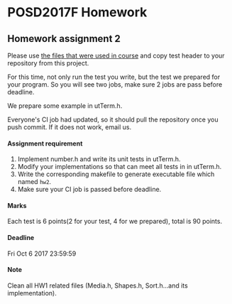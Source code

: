 # POSD2017F Homework

## Homework assignment 2

Please use [the files that were used in course](https://github.com/yccheng66/posd2017f) and copy test header to your repository from this project. 

For this time, not only run the test you write, but the test we prepared for your program.
So you will see two jobs, make sure 2 jobs are pass before deadline.

We prepare some example in utTerm.h.

Everyone's CI job had updated, so it should pull the repository once you push commit. If it does not work, email us.

#### Assignment requirement

 1. Implement number.h and write its unit tests in utTerm.h.
 2. Modify your implementations so that can meet all tests in in utTerm.h.
 3. Write the corresponding makefile to generate executable file which named `hw2`.
 4. Make sure your CI job is passed before deadline.

#### Marks

Each test is 6 points(2 for your test, 4 for we prepared), total is 90 points.

#### Deadline

Fri Oct 6 2017 23:59:59

#### Note

Clean all HW1 related files (Media.h, Shapes.h, Sort.h...and its implementation).
